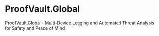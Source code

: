 # ProofVault.Global
ProofVault.Global - Multi-Device Logging and Automated Threat Analysis for Safety and Peace of Mind
